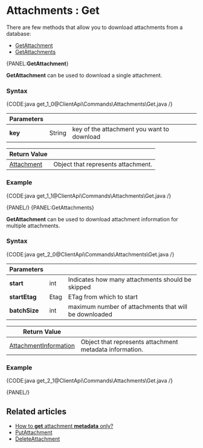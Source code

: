 # Attachments : Get

There are few methods that allow you to download attachments from a database:   
- [GetAttachment](../../../client-api/commands/attachments/get#getattachment)   
- [GetAttachments](../../../client-api/commands/attachments/get#getattachments)   

{PANEL:**GetAttachment**}

**GetAttachment** can be used to download a single attachment.

### Syntax

{CODE:java get_1_0@ClientApi\Commands\Attachments\Get.java /}

| Parameters | | |
| ------------- | ------------- | ----- |
| **key** | String | key of the attachment you want to download |

| Return Value | |
| ------------- | ----- |
| [Attachment](../../../glossary/json/attachment) | Object that represents attachment. |

### Example

{CODE:java get_1_1@ClientApi\Commands\Attachments\Get.java /}

{PANEL/}
{PANEL:GetAttachments}

**GetAttachment** can be used to download attachment information for multiple attachments.

### Syntax

{CODE:java get_2_0@ClientApi\Commands\Attachments\Get.java /}

| Parameters | | |
| ------------- | ------------- | ----- |
| **start** | int | Indicates how many attachments should be skipped |
| **startEtag** | Etag | ETag from which to start |
| **batchSize** | int | maximum number of attachments that will be downloaded |

| Return Value | |
| ------------- | ----- |
| [AttachmentInformation](../../../glossary/json/attachment-information) | Object that represents attachment metadata information. |

### Example

{CODE:java get_2_1@ClientApi\Commands\Attachments\Get.java /}

{PANEL/}

## Related articles

- [How to **get** attachment **metadata** only?](../../../client-api/commands/attachments/how-to/get-attachment-metadata-only)  
- [PutAttachment](../../../client-api/commands/attachments/put)  
- [DeleteAttachment](../../../client-api/commands/attachments/delete)  